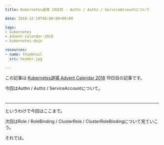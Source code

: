 ```yaml
---
title: Kubernetes道場 19日目 - Authn / Authz / ServiceAccountについて

date: 2018-12-19T00:00:00+09:00

tags:
- kubernetes
- advent-calendar-2018
- kubernetes-dojo

resources:
- name: thumbnail
  src: header.jpg

---
```


この記事は [Kubernetes道場 Advent Calendar 2018](https://qiita.com/advent-calendar/2018/k8s-dojo) 19日目の記事です。

今回はAuthn / Authz / ServiceAccountについて。

# 


--------------------------------------------------


というわけで今回はここまで。

次回はRole / RoleBinding / ClusterRole / ClusterRoleBindingについて見ていこう。

それでは。



